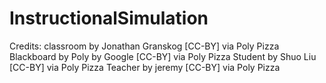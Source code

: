 # InstructionalSimulation
Credits:
classroom by Jonathan Granskog [CC-BY] via Poly Pizza
Blackboard by Poly by Google [CC-BY] via Poly Pizza
Student by Shuo Liu [CC-BY] via Poly Pizza
Teacher by jeremy [CC-BY] via Poly Pizza
